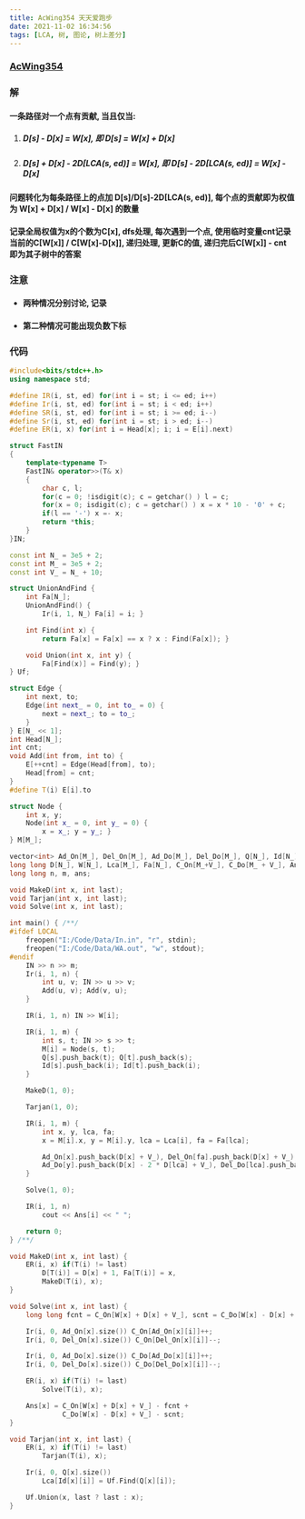 ```yaml
---
title: AcWing354 天天爱跑步
date: 2021-11-02 16:34:56
tags: [LCA, 树, 图论, 树上差分]
---
```


### [AcWing354](https://www.acwing.com/problem/content/356/)

### 解
#### 一条路径对一个点有贡献, 当且仅当:
1. ##### D[s] - D[x] = W[x], 即 D[s] = W[x] + D[x]
2. ##### D[s] + D[x] - 2D[LCA(s, ed)] = W[x], 即 D[s] - 2D[LCA(s, ed)] = W[x] - D[x]

#### 问题转化为每条路径上的点加 D[s]/D[s]-2D[LCA(s, ed)], 每个点的贡献即为权值为 W[x] + D[x] / W[x] - D[x] 的数量

#### 记录全局权值为x的个数为C[x], dfs处理, 每次遇到一个点, 使用临时变量cnt记录当前的C[W[x]] / C[W[x]-D[x]], 递归处理, 更新C的值, 递归完后C[W[x]] - cnt 即为其子树中的答案

### 注意
* #### 两种情况分别讨论, 记录
* #### 第二种情况可能出现负数下标

### 代码
```cpp
#include<bits/stdc++.h>
using namespace std;

#define IR(i, st, ed) for(int i = st; i <= ed; i++)
#define Ir(i, st, ed) for(int i = st; i < ed; i++)
#define SR(i, st, ed) for(int i = st; i >= ed; i--)
#define Sr(i, st, ed) for(int i = st; i > ed; i--)
#define ER(i, x) for(int i = Head[x]; i; i = E[i].next)

struct FastIN 
{
	template<typename T>
	FastIN& operator>>(T& x)
	{
		char c, l;
		for(c = 0; !isdigit(c); c = getchar() ) l = c;
		for(x = 0; isdigit(c); c = getchar() ) x = x * 10 - '0' + c;
		if(l == '-') x =- x;
		return *this;
	}
}IN;

const int N_ = 3e5 + 2;
const int M_ = 3e5 + 2;
const int V_ = N_ + 10;

struct UnionAndFind {
	int Fa[N_];
	UnionAndFind() {
		Ir(i, 1, N_) Fa[i] = i; }

	int Find(int x) {
		return Fa[x] = Fa[x] == x ? x : Find(Fa[x]); }

	void Union(int x, int y) {
		Fa[Find(x)] = Find(y); }
} Uf;

struct Edge {
	int next, to;
	Edge(int next_ = 0, int to_ = 0) {
		next = next_; to = to_;
	}
} E[N_ << 1];
int Head[N_];
int cnt;
void Add(int from, int to) {
	E[++cnt] = Edge(Head[from], to);
	Head[from] = cnt;
}
#define T(i) E[i].to

struct Node {
	int x, y; 
	Node(int x_ = 0, int y_ = 0) {
		x = x_; y = y_; }
} M[M_];

vector<int> Ad_On[M_], Del_On[M_], Ad_Do[M_], Del_Do[M_], Q[N_], Id[N_];
long long D[N_], W[N_], Lca[M_], Fa[N_], C_On[M_+V_], C_Do[M_ + V_], Ans[N_];
long long n, m, ans;

void MakeD(int x, int last);
void Tarjan(int x, int last);
void Solve(int x, int last);

int main() { /**/
#ifdef LOCAL
	freopen("I:/Code/Data/In.in", "r", stdin);
	freopen("I:/Code/Data/WA.out", "w", stdout);
#endif
	IN >> n >> m;
	Ir(i, 1, n) {
		int u, v; IN >> u >> v;
		Add(u, v); Add(v, u);
	}

	IR(i, 1, n) IN >> W[i];

	IR(i, 1, m) {
		int s, t; IN >> s >> t;
		M[i] = Node(s, t);
		Q[s].push_back(t); Q[t].push_back(s);
		Id[s].push_back(i); Id[t].push_back(i);
	}

	MakeD(1, 0);

	Tarjan(1, 0);

	IR(i, 1, m) {
		int x, y, lca, fa;
		x = M[i].x, y = M[i].y, lca = Lca[i], fa = Fa[lca];

		Ad_On[x].push_back(D[x] + V_), Del_On[fa].push_back(D[x] + V_);
		Ad_Do[y].push_back(D[x] - 2 * D[lca] + V_), Del_Do[lca].push_back(D[x] - 2 * D[lca] + V_);
	}

	Solve(1, 0);

	IR(i, 1, n) 
		cout << Ans[i] << " ";

	return 0;
} /**/

void MakeD(int x, int last) {
	ER(i, x) if(T(i) != last) 
		D[T(i)] = D[x] + 1, Fa[T(i)] = x, 
		MakeD(T(i), x);
}

void Solve(int x, int last) {
	long long fcnt = C_On[W[x] + D[x] + V_], scnt = C_Do[W[x] - D[x] + V_];

	Ir(i, 0, Ad_On[x].size()) C_On[Ad_On[x][i]]++;
	Ir(i, 0, Del_On[x].size()) C_On[Del_On[x][i]]--;

	Ir(i, 0, Ad_Do[x].size()) C_Do[Ad_Do[x][i]]++;
	Ir(i, 0, Del_Do[x].size()) C_Do[Del_Do[x][i]]--;

	ER(i, x) if(T(i) != last) 
		Solve(T(i), x); 

	Ans[x] = C_On[W[x] + D[x] + V_] - fcnt + 
		     C_Do[W[x] - D[x] + V_] - scnt;
}

void Tarjan(int x, int last) {
	ER(i, x) if(T(i) != last) 
		Tarjan(T(i), x);

	Ir(i, 0, Q[x].size())
		Lca[Id[x][i]] = Uf.Find(Q[x][i]);

	Uf.Union(x, last ? last : x);
}
```









